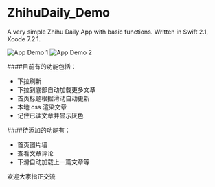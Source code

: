 # ZhihuDaily_Demo
A very simple Zhihu Daily App with basic functions. Written in Swift 2.1, Xcode 7.2.1.

![App Demo 1](/Screenshot1.gif)
![App Demo 2](/Screenshot2.gif)


####目前有的功能包括：
- 下拉刷新
- 下拉到底部自动加载更多文章
- 首页标题根据滑动自动更新
- 本地 css 渲染文章
- 记住已读文章并显示灰色

####待添加的功能有：
- 首页图片墙
- 查看文章评论
- 下滑自动加载上一篇文章等

欢迎大家指正交流